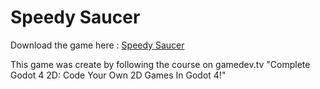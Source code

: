 # Speedy Saucer

  Download the game here : [Speedy Saucer](https://github.com/Elkantar/SpeedySaucer/releases/download/Update_1.0.1/Speedy_Saucer.zip)

  This game was create by following the course on gamedev.tv "Complete Godot 4 2D: Code Your Own 2D Games In Godot 4!"

